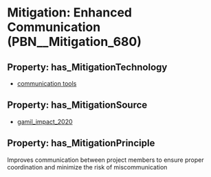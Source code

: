 # Mitigation: __Enhanced Communication__ (PBN__Mitigation_680)

## Property: has_MitigationTechnology

* [communication tools](../Technology/PBN__Technology_168)

## Property: has_MitigationSource

* [gamil_impact_2020](../Article/PBN__Article_168)

## Property: has_MitigationPrinciple

Improves communication between project members to ensure proper coordination and minimize the risk of miscommunication

